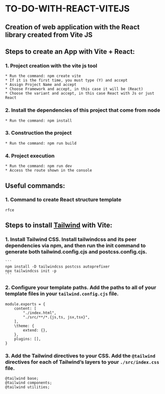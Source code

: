 # TO-DO-WITH-REACT-VITEJS
## Creation of web application with the React library created from Vite JS

## Steps to create an App with Vite + React:

### 1. Project creation with the vite js tool
    * Run the command: npm create vite
    * If it is the first time, you must type (Y) and accept
    * Assign Project Name and accept
    * Choose Framework and accept, in this case it will be (React)
    * Choose the variant and accept, in this case React with Js or just React
### 2. Install the dependencies of this project that come from node
    * Run the command: npm install
### 3. Construction the project
    * Run the command: npm run build
### 4. Project execution
    * Run the command: npm run dev
    * Access the route shown in the console

## Useful commands:

### 1. Command to create React structure template
    rfce

## Steps to install [Tailwind](https://tailwindcss.com/docs/guides/vite) with Vite:

### 1. Install Tailwind CSS. Install tailwindcss and its peer dependencies via npm, and then run the init command to generate both tailwind.config.cjs and postcss.config.cjs.
    ```
    npm install -D tailwindcss postcss autoprefixer
    npx tailwindcss init -p
    ```

### 2. Configure your template paths. Add the paths to all of your template files in your `tailwind.config.cjs` file.
    module.exports = {
        content: [
            "./index.html",
            "./src/**/*.{js,ts, jsx,tsx}",
        ],
        \theme: {
            extend: {},
        },
        plugins: [],
    }

### 3. Add the Tailwind directives to your CSS. Add the `@tailwind` directives for each of Tailwind’s layers to your `./src/index.css` file.
    @tailwind base;
    @tailwind components;
    @tailwind utilities;

